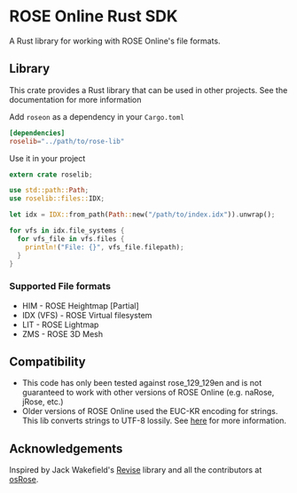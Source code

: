 # ROSE Online Rust SDK
A Rust library for working with ROSE Online's file formats.


## Library
This crate provides a Rust library that can be used in other projects. See
the documentation for more information

Add `roseon` as a dependency in your `Cargo.toml`
```toml
[dependencies]
roselib="../path/to/rose-lib"

```
Use it in your project
```rust
extern crate roselib;

use std::path::Path;
use roselib::files::IDX;

let idx = IDX::from_path(Path::new("/path/to/index.idx")).unwrap();

for vfs in idx.file_systems {
  for vfs_file in vfs.files {
    println!("File: {}", vfs_file.filepath);
  }
}
```

### Supported File formats
* HIM - ROSE Heightmap [Partial]
* IDX (VFS) - ROSE Virtual filesystem
* LIT - ROSE Lightmap
* ZMS - ROSE 3D Mesh

## Compatibility
* This code has only been tested against rose_129_129en and is not guaranteed 
to work with other versions of ROSE Online (e.g. naRose, jRose, etc.)
* Older versions of ROSE Online used the EUC-KR encoding for strings. This lib
converts strings to UTF-8 lossily. See [here](https://doc.rust-lang.org/std/string/struct.String.html#method.from_utf8_lossy)
for more information.

## Acknowledgements
Inspired by Jack Wakefield's [Revise](https://github.com/jackwakefield/Revise) 
library and all the contributors at [osRose](http://forum.dev-osrose.com/).
